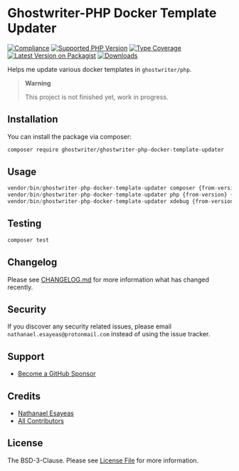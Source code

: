 # Ghostwriter-PHP Docker Template Updater

[![Compliance](https://github.com/ghostwriter/ghostwriter-php-docker-template-updater/actions/workflows/compliance.yml/badge.svg)](https://github.com/ghostwriter/ghostwriter-php-docker-template-updater/actions/workflows/compliance.yml)
[![Supported PHP Version](https://badgen.net/packagist/php/ghostwriter/ghostwriter-php-docker-template-updater?color=8892bf)](https://www.php.net/supported-versions)
[![Type Coverage](https://shepherd.dev/github/ghostwriter/ghostwriter-php-docker-template-updater/coverage.svg)](https://shepherd.dev/github/ghostwriter/ghostwriter-php-docker-template-updater)
[![Latest Version on Packagist](https://badgen.net/packagist/v/ghostwriter/ghostwriter-php-docker-template-updater)](https://packagist.org/packages/ghostwriter/ghostwriter-php-docker-template-updater)
[![Downloads](https://badgen.net/packagist/dt/ghostwriter/ghostwriter-php-docker-template-updater?color=blue)](https://packagist.org/packages/ghostwriter/ghostwriter-php-docker-template-updater)

Helps me update various docker templates in `ghostwriter/php`.

> **Warning**
>
> This project is not finished yet, work in progress.


## Installation

You can install the package via composer:

``` bash
composer require ghostwriter/ghostwriter-php-docker-template-updater
```

## Usage

```php
vendor/bin/ghostwriter-php-docker-template-updater composer {from-version} {to-version}
vendor/bin/ghostwriter-php-docker-template-updater php {from-version} {to-version}
vendor/bin/ghostwriter-php-docker-template-updater xdebug {from-version} {to-version}
```

## Testing

``` bash
composer test
```

## Changelog

Please see [CHANGELOG.md](./CHANGELOG.md) for more information what has changed recently.

## Security

If you discover any security related issues, please email `nathanael.esayeas@protonmail.com` instead of using the issue tracker.

## Support

- [Become a GitHub Sponsor](https://github.com/sponsors/ghostwriter)

## Credits

- [Nathanael Esayeas](https://github.com/ghostwriter)
- [All Contributors](https://github.com/ghostwriter/ghostwriter-php-docker-template-updater/contributors)

## License

The BSD-3-Clause. Please see [License File](./LICENSE) for more information.
